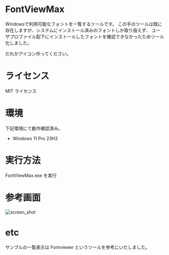 # FontViewMax
Windowsで利用可能なフォントを一覧するツールです。
この手のツールは既に存在しますが、システムにインストール済みのフォントしか取り扱えず、
ユーザプロファイル配下にインストールしたフォントを確認できなかったためツール化しました。

だれかアイコン作ってください。

# ライセンス
MIT ライセンス

# 環境
下記環境にて動作確認済み。

* Windows 11 Pro 23H2

# 実行方法
FontViewMax.exe を実行

# 参考画面
![screen_shot](https://github.com/user-attachments/assets/4e2731a1-30f8-4ca8-b541-ffaf674ee922)

# etc
サンプルの一覧表示は Fontviewer というツールを参考にいたしました。
